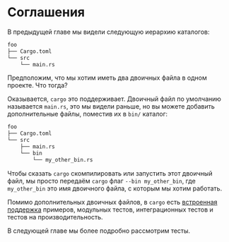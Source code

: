 # Соглашения

В предыдущей главе мы видели следующую иерархию каталогов:

```txt
foo
├── Cargo.toml
└── src
    └── main.rs
```

Предположим, что мы хотим иметь два двоичных файла в одном проекте. Что
тогда?

Оказывается, `cargo` это поддерживает. Двоичный файл по умолчанию называется `main.rs`,
это мы видели раньше, но вы можете добавить дополнительные файлы, поместив
их в `bin/` каталог:

```txt
foo
├── Cargo.toml
└── src
    ├── main.rs
    └── bin
        └── my_other_bin.rs
```

Чтобы сказать `cargo` скомпилировать или запустить этот двоичный файл,
мы просто передаём `cargo` флаг `--bin my_other_bin`, где `my_other_bin`
это имя двоичного файла, с которым мы хотим работать.

Помимо дополнительных двоичных файлов, в `cargo` есть
[встроенная поддержка][more features] примеров, модульных тестов,
интеграционных тестов и тестов на производительность.

В следующей главе мы более подробно рассмотрим тесты.

[more features]: https://doc.rust-lang.org/cargo/guide/project-layout.html
